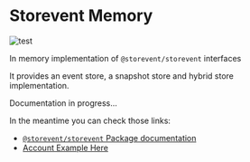 # Storevent Memory

![test](https://github.com/SachaCR/dyal/actions/workflows/test.yml/badge.svg)

In memory implementation of `@storevent/storevent` interfaces

It provides an event store, a snapshot store and hybrid store implementation.

Documentation in progress...

In the meantime you can check those links:
- [`@storevent/storevent` Package documentation](https://www.npmjs.com/package/@storevent/storevent)
- [Account Example Here](https://github.com/SachaCR/storevent/tree/main/packages/examples)

